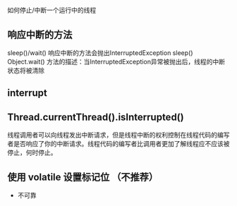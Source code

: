 
# 
如何停止/中断一个运行中的线程


## 响应中断的方法
sleep()/wait() 
响应中断的方法会抛出InterruptedException
sleep()  Object.wait() 方法的描述：当InterruptedException异常被抛出后，线程的中断状态将被清除


## interrupt

## Thread.currentThread().isInterrupted()

线程调用者可以向线程发出中断请求，但是线程中断的权利控制在线程代码的编写者是否响应了你的中断请求。线程代码的编写者比调用者更加了解线程应不应该被停止，何时停止。


##  使用 volatile 设置标记位 （不推荐）
- 不可靠


## 

